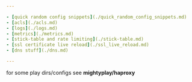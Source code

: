 ```yaml
---

- [quick random config snippets](./quick_random_config_snippets.md)
- [acls](./acls.md)
- [logs](./logs.md)
- [metrics](./metrics.md)
- [stick-table and rate limiting](./stick-table.md)
- [ssl certificate live reload](./ssl_live_reload.md)
- [dns stuff](./dns.md)

---
```


for some play dirs/configs see **mightyplay/haproxy**
